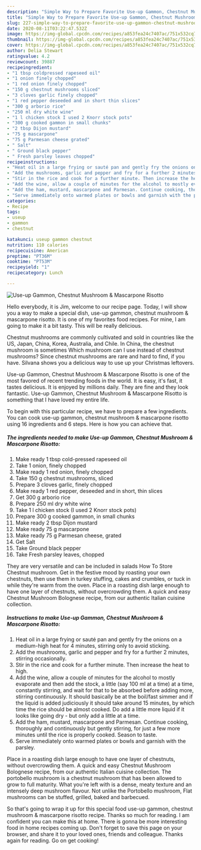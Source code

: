 ```yaml
---
description: "Simple Way to Prepare Favorite Use-up Gammon, Chestnut Mushroom &amp;amp; Mascarpone Risotto"
title: "Simple Way to Prepare Favorite Use-up Gammon, Chestnut Mushroom &amp;amp; Mascarpone Risotto"
slug: 227-simple-way-to-prepare-favorite-use-up-gammon-chestnut-mushroom-and-amp-mascarpone-risotto
date: 2020-08-11T03:22:47.532Z
image: https://img-global.cpcdn.com/recipes/a853fea24c7407ac/751x532cq70/use-up-gammon-chestnut-mushroom-mascarpone-risotto-recipe-main-photo.jpg
thumbnail: https://img-global.cpcdn.com/recipes/a853fea24c7407ac/751x532cq70/use-up-gammon-chestnut-mushroom-mascarpone-risotto-recipe-main-photo.jpg
cover: https://img-global.cpcdn.com/recipes/a853fea24c7407ac/751x532cq70/use-up-gammon-chestnut-mushroom-mascarpone-risotto-recipe-main-photo.jpg
author: Delia Stewart
ratingvalue: 4.2
reviewcount: 39887
recipeingredient:
- "1 tbsp coldpressed rapeseed oil"
- "1 onion finely chopped"
- "1 red onion finely chopped"
- "150 g chestnut mushrooms sliced"
- "3 cloves garlic finely chopped"
- "1 red pepper deseeded and in short thin slices"
- "300 g arborio rice"
- "250 ml dry white wine"
- "1 l chicken stock I used 2 Knorr stock pots"
- "300 g cooked gammon in small chunks"
- "2 tbsp Dijon mustard"
- "75 g mascarpone"
- "75 g Parmesan cheese grated"
- " Salt"
- " Ground black pepper"
- " Fresh parsley leaves chopped"
recipeinstructions:
- "Heat oil in a large frying or sauté pan and gently fry the onions on a medium-high heat for 4 minutes, stirring only to avoid sticking."
- "Add the mushrooms, garlic and pepper and fry for a further 2 minutes, stirring occasionally."
- "Stir in the rice and cook for a further minute. Then increase the heat to high."
- "Add the wine, allow a couple of minutes for the alcohol to mostly evaporate and then add the stock, a little (say 100 ml at a time) at a time, constantly stirring, and wait for that to be absorbed before adding more, stirring continuously. It should basically be at the boil/fast simmer and if the liquid is added judiciously it should take around 15 minutes, by which time the rice should be almost cooked. Do add a little more liquid if it looks like going dry - but only add a little at a time."
- "Add the ham, mustard, mascarpone and Parmesan. Continue cooking, thoroughly and continuously but gently stirring, for just a few more minutes until the rice is properly cooked. Season to taste."
- "Serve immediately onto warmed plates or bowls and garnish with the parsley."
categories:
- Recipe
tags:
- useup
- gammon
- chestnut

katakunci: useup gammon chestnut 
nutrition: 110 calories
recipecuisine: American
preptime: "PT36M"
cooktime: "PT53M"
recipeyield: "1"
recipecategory: Lunch

---
```



![Use-up Gammon, Chestnut Mushroom &amp; Mascarpone Risotto](https://img-global.cpcdn.com/recipes/a853fea24c7407ac/751x532cq70/use-up-gammon-chestnut-mushroom-mascarpone-risotto-recipe-main-photo.jpg)

Hello everybody, it is Jim, welcome to our recipe page. Today, I will show you a way to make a special dish, use-up gammon, chestnut mushroom &amp; mascarpone risotto. It is one of my favorites food recipes. For mine, I am going to make it a bit tasty. This will be really delicious.

Chestnut mushrooms are commonly cultivated and sold in countries like the US, Japan, China, Korea, Australia, and Chile. In China, the chestnut mushroom is sometimes Which mushroom can I use instead of chestnut mushrooms? Since chestnut mushrooms are rare and hard to find, if you have. Silvana shows you a delicious way to use up your Christmas leftovers.

Use-up Gammon, Chestnut Mushroom &amp; Mascarpone Risotto is one of the most favored of recent trending foods in the world. It is easy, it's fast, it tastes delicious. It is enjoyed by millions daily. They are fine and they look fantastic. Use-up Gammon, Chestnut Mushroom &amp; Mascarpone Risotto is something that I have loved my entire life.


To begin with this particular recipe, we have to prepare a few ingredients. You can cook use-up gammon, chestnut mushroom &amp; mascarpone risotto using 16 ingredients and 6 steps. Here is how you can achieve that.

<!--inarticleads1-->

##### The ingredients needed to make Use-up Gammon, Chestnut Mushroom &amp; Mascarpone Risotto:

1. Make ready 1 tbsp cold-pressed rapeseed oil
1. Take 1 onion, finely chopped
1. Make ready 1 red onion, finely chopped
1. Take 150 g chestnut mushrooms, sliced
1. Prepare 3 cloves garlic, finely chopped
1. Make ready 1 red pepper, deseeded and in short, thin slices
1. Get 300 g arborio rice
1. Prepare 250 ml dry white wine
1. Take 1 l chicken stock (I used 2 Knorr stock pots)
1. Prepare 300 g cooked gammon, in small chunks
1. Make ready 2 tbsp Dijon mustard
1. Make ready 75 g mascarpone
1. Make ready 75 g Parmesan cheese, grated
1. Get  Salt
1. Take  Ground black pepper
1. Take  Fresh parsley leaves, chopped


They are very versatile and can be included in salads How To Store Chestnut mushroom. Get in the festive mood by roasting your own chestnuts, then use them in turkey stuffing, cakes and crumbles, or tuck in while they&#39;re warm from the oven. Place in a roasting dish large enough to have one layer of chestnuts, without overcrowding them. A quick and easy Chestnut Mushroom Bolognese recipe, from our authentic Italian cuisine collection. 

<!--inarticleads2-->

##### Instructions to make Use-up Gammon, Chestnut Mushroom &amp; Mascarpone Risotto:

1. Heat oil in a large frying or sauté pan and gently fry the onions on a medium-high heat for 4 minutes, stirring only to avoid sticking.
1. Add the mushrooms, garlic and pepper and fry for a further 2 minutes, stirring occasionally.
1. Stir in the rice and cook for a further minute. Then increase the heat to high.
1. Add the wine, allow a couple of minutes for the alcohol to mostly evaporate and then add the stock, a little (say 100 ml at a time) at a time, constantly stirring, and wait for that to be absorbed before adding more, stirring continuously. It should basically be at the boil/fast simmer and if the liquid is added judiciously it should take around 15 minutes, by which time the rice should be almost cooked. Do add a little more liquid if it looks like going dry - but only add a little at a time.
1. Add the ham, mustard, mascarpone and Parmesan. Continue cooking, thoroughly and continuously but gently stirring, for just a few more minutes until the rice is properly cooked. Season to taste.
1. Serve immediately onto warmed plates or bowls and garnish with the parsley.


Place in a roasting dish large enough to have one layer of chestnuts, without overcrowding them. A quick and easy Chestnut Mushroom Bolognese recipe, from our authentic Italian cuisine collection. The portobello mushroom is a chestnut mushroom that has been allowed to grow to full maturity. What you&#39;re left with is a dense, meaty texture and an intensely deep mushroom flavour. Not unlike the Portobello mushroom, Flat mushrooms can be stuffed, grilled, baked and barbecued. 

So that's going to wrap it up for this special food use-up gammon, chestnut mushroom &amp; mascarpone risotto recipe. Thanks so much for reading. I am confident you can make this at home. There is gonna be more interesting food in home recipes coming up. Don't forget to save this page on your browser, and share it to your loved ones, friends and colleague. Thanks again for reading. Go on get cooking!
